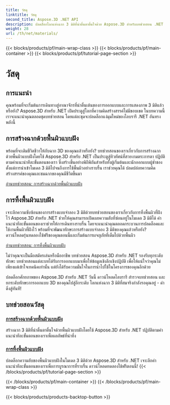 ```yaml
---
title: วัสดุ
linktitle: วัสดุ
second_title: Aspose.3D .NET API
description: ปลดล็อกโลกแห่งฉาก 3 มิติที่น่าตื่นตาตื่นใจด้วย Aspose.3D สำหรับบทช่วยสอน .NET เรียนรู้การสร้างฉากที่น่าทึ่งและสำรวจพื้นผิวที่ฝังไว้ได้อย่างง่ายดาย
weight: 28
url: /th/net/materials/
---
```


{{< blocks/products/pf/main-wrap-class >}}
{{< blocks/products/pf/main-container >}}
{{< blocks/products/pf/tutorial-page-section >}}

# วัสดุ

## การแนะนำ

คุณพร้อมที่จะเริ่มต้นการเดินทางสู่อาณาจักรที่น่าตื่นเต้นของการออกแบบและการแสดงภาพ 3 มิติแล้วหรือยัง? Aspose.3D สำหรับ .NET เปิดประตูสู่โลกที่ความคิดสร้างสรรค์ไม่มีขอบเขต ในบทความนี้ เราจะแนะนำคุณตลอดชุดบทช่วยสอน โดยแต่ละชุดจะปลดล็อกแง่มุมใหม่ของไลบรารี .NET อันทรงพลังนี้

## การสร้างฉากด้วยพื้นผิวแบบฝัง

พร้อมที่จะเติมชีวิตชีวาให้กับฉาก 3D ของคุณแล้วหรือยัง? บทช่วยสอนของเราเกี่ยวกับการสร้างฉากด้วยพื้นผิวแบบฝังโดยใช้ Aspose.3D สำหรับ .NET เป็นประตูสู่ทิวทัศน์ที่สวยงามตระการตา ปฏิบัติตามคำแนะนำทีละขั้นตอนของเรา ซึ่งสร้างขึ้นอย่างพิถีพิถันสำหรับทั้งผู้เริ่มต้นและนักออกแบบผู้ช่ำชอง ตั้งแต่การนำเข้าโมเดล 3 มิติไปจนถึงการใช้พื้นผิวอย่างราบรื่น เราช่วยคุณได้ ปลดปล่อยความคิดสร้างสรรค์ของคุณและชมฉากของคุณมีชีวิตขึ้นมา

[อ่านบทช่วยสอน: การสร้างฉากด้วยพื้นผิวแบบฝัง](./create-scene-embedded-texture/)

## การทิ้งพื้นผิวแบบฝัง

เจาะลึกความซับซ้อนของการสร้างแบบจำลอง 3 มิติด้วยบทช่วยสอนของเราเกี่ยวกับการทิ้งพื้นผิวที่ฝังไว้ Aspose.3D สำหรับ .NET ช่วยให้คุณสามารถเปิดเผยความลับที่ซ่อนอยู่ในโมเดล 3 มิติได้ คำแนะนำทีละขั้นตอนของเราช่วยให้การเดินทางราบรื่น โดยจะแนะนำคุณตลอดกระบวนการปลดล็อคและใช้งานพื้นผิวที่ฝังไว้ พร้อมที่จะพัฒนาทักษะการสร้างแบบจำลอง 3 มิติของคุณแล้วหรือยัง? ดาวน์โหลดรุ่นทดลองใช้ฟรีของคุณตอนนี้และเริ่มต้นการผจญภัยที่เต็มไปด้วยพื้นผิว

[อ่านบทช่วยสอน: การทิ้งพื้นผิวแบบฝัง](./dump-embedded-textures/)

ไม่ว่าคุณจะเป็นมือสมัครเล่นหรือมืออาชีพ บทช่วยสอน Aspose.3D สำหรับ .NET รองรับทุกระดับทักษะ บทช่วยสอนแต่ละบทได้รับการออกแบบมาเพื่อให้ข้อมูลเชิงลึกเชิงปฏิบัติ เพื่อให้แน่ใจว่าคุณไม่เพียงแต่เข้าใจเทคนิคเท่านั้น แต่ยังได้รับความมั่นใจในการนำไปใช้ในโครงการของคุณอีกด้วย

ปลดล็อกศักยภาพของ Aspose.3D สำหรับ .NET วันนี้ ดาวน์โหลดไลบรารี สำรวจบทช่วยสอน และยกระดับทักษะการออกแบบ 3D ของคุณไปสู่อีกระดับ โลกแห่งฉาก 3 มิติที่สมจริงกำลังรอคุณอยู่ - ดำดิ่งสู่ทันที!
## บทช่วยสอนวัสดุ
### [การสร้างฉากด้วยพื้นผิวแบบฝัง](./create-scene-embedded-texture/)
สร้างฉาก 3 มิติที่น่าตื่นตาตื่นใจด้วยพื้นผิวแบบฝังโดยใช้ Aspose.3D สำหรับ .NET ปฏิบัติตามคำแนะนำทีละขั้นตอนของเราเพื่อผลลัพธ์ที่น่าทึ่ง
### [การทิ้งพื้นผิวแบบฝัง](./dump-embedded-textures/)
ปลดล็อกความลับของพื้นผิวแบบฝังในโมเดล 3 มิติด้วย Aspose.3D สำหรับ .NET เจาะลึกคำแนะนำทีละขั้นตอนของเราเพื่อการบูรณาการที่ราบรื่น ดาวน์โหลดทดลองใช้ฟรีตอนนี้!
{{< /blocks/products/pf/tutorial-page-section >}}

{{< /blocks/products/pf/main-container >}}
{{< /blocks/products/pf/main-wrap-class >}}

{{< blocks/products/products-backtop-button >}}
